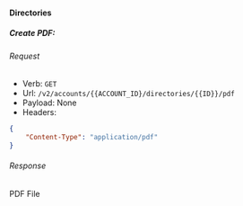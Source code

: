 
#### Directories

##### Create PDF:

###### Request

- Verb: `GET`
- Url: `/v2/accounts/{{ACCOUNT_ID}/directories/{{ID}}/pdf`
- Payload: None
- Headers:

```json
{
    "Content-Type": "application/pdf"
}
```

###### Response

PDF File

